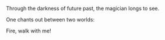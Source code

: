 Through the darkness of future past, the magician longs to see.

One chants out between two worlds:

Fire, walk with me!
